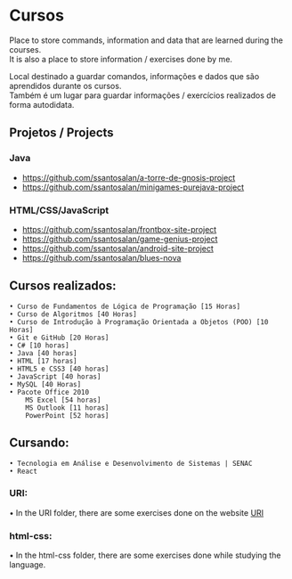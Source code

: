 # Cursos
 <p>Place to store commands, information and data that are learned during the courses.<br>
 It is also a place to store information / exercises done by me.</p>

 <p>Local destinado a guardar comandos, informações e dados que são aprendidos durante os cursos.<br>
 Também é um lugar para guardar informações / exercícios realizados de forma autodidata.</p> 

## Projetos / Projects

### Java 
- https://github.com/ssantosalan/a-torre-de-gnosis-project
- https://github.com/ssantosalan/minigames-purejava-project

### HTML/CSS/JavaScript
- https://github.com/ssantosalan/frontbox-site-project
- https://github.com/ssantosalan/game-genius-project
- https://github.com/ssantosalan/android-site-project
- https://github.com/ssantosalan/blues-nova

## Cursos realizados:

    • Curso de Fundamentos de Lógica de Programação [15 Horas]
    • Curso de Algoritmos [40 Horas]
    • Curso de Introdução à Programação Orientada a Objetos (POO) [10 Horas]
    • Git e GitHub [20 Horas]
    • C# [10 horas]
    • Java [40 horas] 
    • HTML [17 horas]
    • HTML5 e CSS3 [40 horas]
    • JavaScript [40 horas]
    • MySQL [40 Horas]
    • Pacote Office 2010 
        MS Excel [54 horas]
        MS Outlook [11 horas]
        PowerPoint [52 horas]

## Cursando: 

    • Tecnologia em Análise e Desenvolvimento de Sistemas | SENAC
    • React
    

### URI:

<p>• In the URI folder, there are some exercises done on the website <a href="https://www.urionlinejudge.com.br">URI</a></p>

### html-css:

<p>• In the html-css folder, there are some exercises done while studying the language.</p>
    
